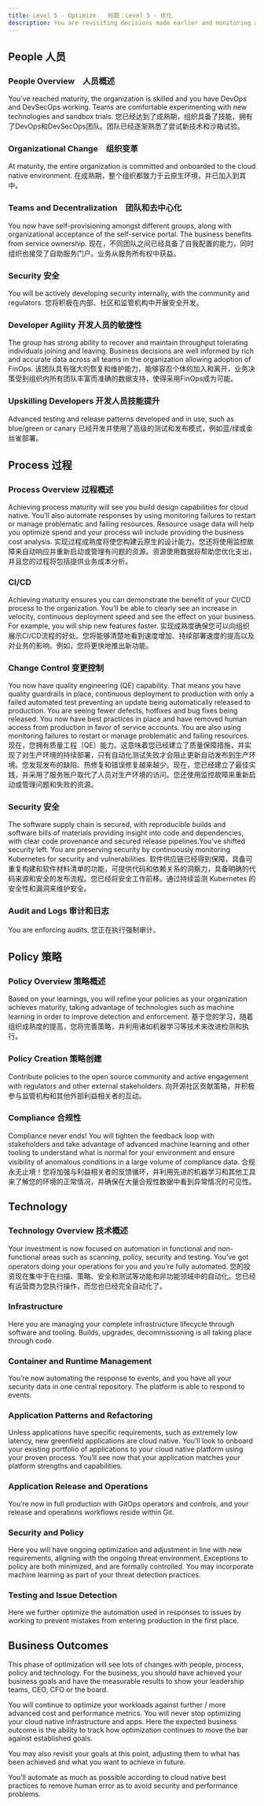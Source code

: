 ```yaml
---
title: Level 5 - Optimize　　标题：Level 5 - 优化
description: You are revisiting decisions made earlier and monitoring applications and infrastructure for optimization.　描述：您正在重新审视早期做出的决策，并监视应用程序和基础设施以进行优化。
---
```


## <i class="fas fa-users"></i> People 人员

### People Overview　人员概述

You've reached maturity, the organization is skilled and you have DevOps and DevSecOps working. Teams are comfortable experimenting with new technologies and sandbox trials.
您已经达到了成熟期，组织具备了技能，拥有了DevOps和DevSecOps团队。团队已经逐渐熟悉了尝试新技术和沙箱试验。

### Organizational Change　组织变革

At maturity, the entire organization is committed and onboarded to the cloud native environment.
在成熟期，整个组织都致力于云原生环境，并已加入到其中。

### Teams and Decentralization　团队和去中心化

You now have self-provisioning amongst different groups, along with organizational acceptance of the self-service portal. The business benefits from service ownership.
现在，不同团队之间已经具备了自我配置的能力，同时组织也接受了自助服务门户。业务从服务所有权中获益。

### Security 安全

You will be actively developing security internally, with the community and regulators.
您将积极在内部、社区和监管机构中开展安全开发。

### Developer Agility 开发人员的敏捷性
The group has strong ability to recover and maintain throughput tolerating individuals joining and leaving. Business decisions are well informed by rich and accurate data across all teams in the organization allowing adoption of FinOps.
该团队具有强大的恢复和维护能力，能够容忍个体的加入和离开，业务决策受到组织内所有团队丰富而准确的数据支持，使得采用FinOps成为可能。

### Upskilling Developers 开发人员技能提升

Advanced testing and release patterns developed and in use, such as blue/green or canary
已经开发并使用了高级的测试和发布模式，例如蓝/绿或金丝雀部署。

## <i class="fas fa-cogs"></i> Process 过程

### Process Overview 过程概述

Achieving process maturity will see you build design capabilities for cloud native. You’ll also automate responses by using monitoring failures to restart or manage problematic and failing resources. Resource usage data will help you optimize spend and your process will include providing the business cost analysis.
实现过程成熟度将使您构建云原生的设计能力。您还将使用监控故障来自动响应并重新启动或管理有问题的资源。资源使用数据将帮助您优化支出，并且您的过程将包括提供业务成本分析。

### CI/CD

Achieving maturity ensures you can demonstrate the benefit of your CI/CD process to the organization. You’ll be able to clearly see an increase in velocity, continuous deployment speed and see the effect on your business. For example, you will ship new features faster.
实现成熟度确保您可以向组织展示CI/CD流程的好处。您将能够清楚地看到速度增加、持续部署速度的提高以及对业务的影响。例如，您将更快地推出新功能。

### Change Control 变更控制
You now have quality engineering (QE) capability. That means you have quality guardrails in place, continuous deployment to production with only a failed automated test preventing an update being automatically released to production. You are seeing fewer defects, hotfixes and bug fixes being released. You now have best practices in place and have removed human access from production in favor of service accounts. You are also using monitoring failures to restart or manage problematic and failing resources.
现在，您拥有质量工程（QE）能力。这意味着您已经建立了质量保障措施，并实现了对生产环境的持续部署，只有自动化测试失败才会阻止更新自动发布到生产环境。您发现发布的缺陷、热修复和错误修复越来越少。现在，您已经建立了最佳实践，并采用了服务账户取代了人员对生产环境的访问。您还使用监控故障来重新启动或管理问题和失败的资源。

### Security 安全
The software supply chain is secured, with reproducible builds and software bills of materials providing insight into code and dependencies, with clear code provenance and secured release pipelines.You've shifted security left. You are preserving security by continuously monitoring Kubernetes for security and vulnerabilities.
软件供应链已经得到保障，具备可重复构建和软件材料清单的功能，可提供代码和依赖关系的洞察力，具备明确的代码来源和安全的发布流程。您已经将安全工作前移。通过持续监测 Kubernetes 的安全性和漏洞来维护安全。

### Audit and Logs  审计和日志
You are enforcing audits.
您正在执行强制审计。

## <i class="fas fa-edit"></i> Policy 策略

### Policy Overview 策略概述

Based on your learnings, you will refine your policies as your organization achieves maturity, taking advantage of technologies such as machine learning in order to improve detection and enforcement.
基于您的学习，随着组织成熟度的提高，您将完善策略，并利用诸如机器学习等技术来改进检测和执行。

### Policy Creation 策略创建

Contribute policies to the open source community and active engagement with regulators and other external stakeholders.
向开源社区贡献策略，并积极参与监管机构和其他外部利益相关者的互动。

### Compliance 合规性

Compliance never ends! You will tighten the feedback loop with stakeholders and take advantage of advanced machine learning and other tooling to understand what is normal for your environment and ensure visibility of anomalous conditions in a large volume of compliance data.
合规永无止境！您将加强与利益相关者的反馈循环，并利用先进的机器学习和其他工具来了解您的环境的正常情况，并确保在大量合规性数据中看到异常情况的可见性。

## <i class="fas fa-server"></i> Technology

### Technology Overview 技术概述

Your investment is now focused on automation in functional and non-functional areas such as scanning, policy, security and testing. You’ve got operators doing your operations for you and you’re fully automated.
您的投资现在集中于在扫描、策略、安全和测试等功能和非功能领域中的自动化。您已经有运营商为您执行操作，而您也已经完全自动化了。

### Infrastructure

Here you are managing your complete infrastructure lifecycle through software and tooling. Builds, upgrades, decommissioning is all taking place through code.

### Container and Runtime Management

You’re now automating the response to events, and you have all your security data in one central repository. The platform is able to respond to events.

### Application Patterns and Refactoring

Unless applications have specific requirements, such as extremely low latency, new greenfield applications are cloud native. You’ll look to onboard your existing portfolio of applications to your cloud native platform using your proven process. You’ll see now that your application matches your platform strengths and capabilities.

### Application Release and Operations

You’re now in full production with GitOps operators and controls, and your release and operations workflows reside within Git.

### Security and Policy

Here you will have ongoing optimization and adjustment in line with new requirements, aligning with the ongoing threat environment. Exceptions to policy are both minimized, and are formally controlled. You may incorporate machine learning as part of your threat detection practices.

### Testing and Issue Detection

Here we further optimize the automation used in responses to issues by working to prevent mistakes from entering production in the first place.

## <i class="fas fa-building"></i> Business Outcomes

This phase of optimization will see lots of changes with people, process, policy and technology. For the business, you should have achieved your business goals and have the measurable results to show your leadership teams, CEO, CFO or the board.

You will continue to optimize your workloads against further / more advanced cost and performance metrics. You will never stop optimizing your cloud native infrastructure and apps. Here the expected business outcome is the ability to track how optimization continues to move the bar against established goals.

You may also revisit your goals at this point, adjusting them to what has been achieved and what you want to achieve in future.

You’ll automate as much as possible according to cloud native best practices to remove human error as to avoid security and performance problems.
